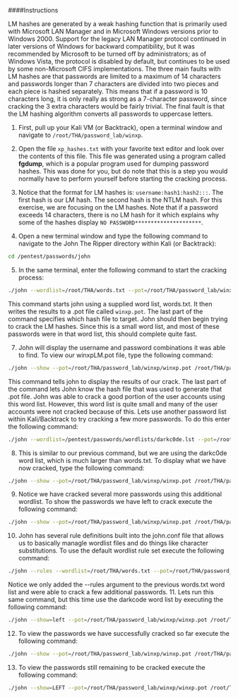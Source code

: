 ####Instructions

LM hashes are generated by a weak hashing function that is primarily used with Microsoft LAN Manager and in Microsoft Windows versions prior to Windows 2000. Support for the legacy LAN Manager protocol continued in later versions of Windows for backward compatibility, but it was recommended by Microsoft to be turned off by administrators; as of Windows Vista, the protocol is disabled by default, but continues to be used by some non-Microsoft CIFS implementations. The three main faults with LM hashes are that passwords are limited to a maximum of 14 characters and passwords longer than 7 characters are divided into two pieces and each piece is hashed separately. This means that if a password is 10 characters long, it is only really as strong as a 7-character password, since cracking the 3 extra characters would be fairly trivial. The final fault is that the LM hashing algorithm converts all passwords to uppercase letters.

1. First, pull up your Kali VM (or Backtrack), open a terminal window and navigate to `/root/THA/password_lab/winxp`.

2. Open the file `xp_hashes.txt` with your favorite text editor and look over the contents of this file. This file was generated using a program called **fgdump**, which is a popular program used for dumping password hashes. This was done for you, but do note that this is a step you would normally have to perform yourself before starting the cracking process.

3. Notice that the format for LM hashes is: `username:hash1:hash2:::`. The first hash is our LM hash. The second hash is the NTLM hash. For this exercise, we are focusing on the LM hashes. Note that if a password exceeds 14 characters, there is no LM hash for it which explains why some of the hashes display `NO PASSWORD*********************`.

4. Open a new terminal window and type the following command to navigate to the John The Ripper directory within Kali (or Backtrack):
```bash
cd /pentest/passwords/john
```

5. In the same terminal, enter the following command to start the cracking process:
```bash
./john --wordlist=/root/THA/words.txt --pot=/root/THA/password_lab/winxp/winxp.pot /root/THA/password_lab/winxp/xp_hashes.txt
```
This command starts john using a supplied word list, words.txt. It then writes the results to a .pot file called `winxp.pot`. The last part of the command specifies which hash file to target. John should then begin trying to crack the LM hashes. Since this is a small word list, and most of these passwords were in that word list, this should complete quite fast.

7. John will display the username and password combinations it was able to find. To view our winxpLM.pot file, type the following command:
```bash
./john --show --pot=/root/THA/password_lab/winxp/winxp.pot /root/THA/password_lab/winxp/xp_hashes.txt
```
This command tells john to display the results of our crack. The last part of the command lets John know the hash file that was used to generate that .pot file. John was able to crack a good portion of the user accounts using this word list. However, this word list is quite small and many of the user accounts were not cracked because of this.
Lets use another password list within Kali/Backtrack to try cracking a few more passwords. To do this enter the following command:
```bash
./john --wordlist=/pentest/passwords/wordlists/darkc0de.lst --pot=/root/THA/password_lab/winxp/winxp.pot /root/THA/password_lab/winxp/xp_hashes.txt
```
8. This is similar to our previous command, but we are using the darkc0de word list, which is much larger than words.txt. To display what we have now cracked, type the following command:
```bash
./john --show --pot=/root/THA/password_lab/winxp/winxp.pot /root/THA/password_lab/winxp/xp_hashes.txt
```
9. Notice we have cracked several more passwords using this additional wordlist. To show the passwords we have left to crack execute the following command:
```bash
./john --show --pot=/root/THA/password_lab/winxp/winxp.pot /root/THA/password_lab/winxp/xp_hashes.txt
```
10. John has several rule definitions built into the john.conf file that allows us to basically managle wordlist files and do things like character substitutions. To use the default wordlist rule set execute the following command:
```bash
./john --rules --wordlist=/root/THA/words.txt --pot=/root/THA/password_lab/winxp/winxp.pot /root/THA/password_lab/winxp/xp_hashes.txt
```
Notice we only added the --rules argument to the previous words.txt word list and were able to crack a few additional passwords.
11. Lets run this same command, but this time use the darkcode word list by executing the following command:
```bash
./john --show=left --pot=/root/THA/password_lab/winxp/winxp.pot /root/THA/password_lab/winxp/xp_hashes.txt
```
12. To view the passwords we have successfully cracked so far execute the following command:
```bash
./john --show --pot=/root/THA/password_lab/winxp/winxp.pot /root/THA/password_lab/winxp/xp_hashes.txt 
```
13. To view the passwords still remaining to be cracked execute the following command:
```bash
./john --show=LEFT --pot=/root/THA/password_lab/winxp/winxp.pot /root/THA/password_lab/winxp/xp_hashes.txt
```

